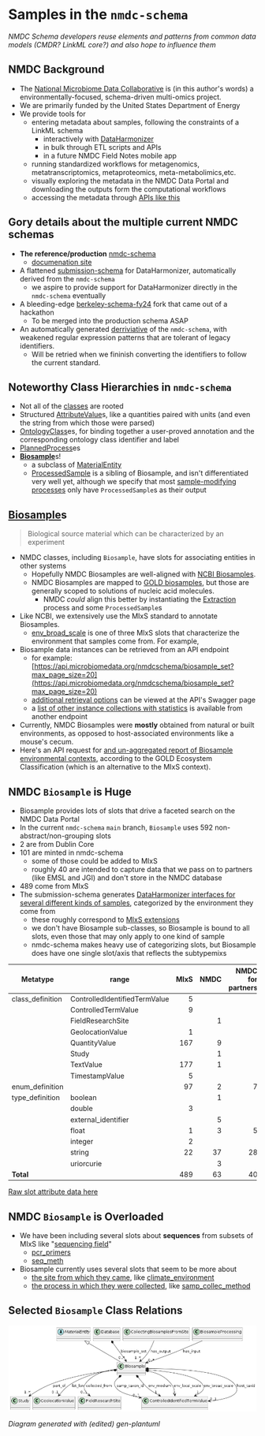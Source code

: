# Samples in the `nmdc-schema`

*NMDC Schema developers reuse elements and patterns from common data models (CMDR? LinkML core?) and also hope to influence them*

## NMDC Background
- The [National Microbiome Data Collaborative](https://microbiomedata.org/) is (in this author's words) a environmentally-focused, schema-driven multi-omics project. 
- We are primarily funded by the United States Department of Energy 
- We provide tools for 
    - entering metadata about samples, following the constraints of a LinkML schema
        - interactively with [DataHarmonizer](https://github.com/cidgoh/DataHarmonizer)
        - in bulk through ETL scripts and APIs
        - in a future NMDC Field Notes mobile app
    - running standardized workflows for metagenomics, metatranscriptomics, metaproteomics, meta-metabolimics,etc.  
    - visually exploring the metadata in the NMDC Data Portal and downloading the outputs form the computational workflows
    - accessing the metadata through [APIs like this](https://api.microbiomedata.org/docs)

## Gory details about the multiple current NMDC schemas

- **The reference/production** [nmdc-schema](https://github.com/microbiomedata/nmdc-schema)
    - [documenation site](https://microbiomedata.github.io/nmdc-schema/)
- A flattened [submission-schema](https://github.com/microbiomedata/submission-schema) for DataHarmonizer, automatically derived from the `nmdc-schema`
    - we aspire to provide support for DataHarmonizer directly in the `nmdc-schema` eventually
- A bleeding-edge [berkeley-schema-fy24](https://github.com/microbiomedata/berkeley-schema-fy24) fork that came out of a hackathon
    - To be merged into the production schema ASAP
- An automatically generated [derriviative](https://github.com/microbiomedata/nmdc-schema/blob/main/nmdc_schema/nmdc_schema_accepting_legacy_ids.yaml) of the `nmdc-schema`, with weakened regular expression patterns that are tolerant of legacy identifiers.
    - Will be retried when we fininish converting the identifiers to follow the current standard.

## Noteworthy Class Hierarchies in `nmdc-schema`
- Not all of the [classes](https://microbiomedata.github.io/nmdc-schema/#classes) are rooted
- Structured [AttributeValue](https://microbiomedata.github.io/berkeley-schema-fy24/AttributeValue/)s, like a quantities paired with units (and even the string from which those were parsed)
- [OntologyClass](https://microbiomedata.github.io/berkeley-schema-fy24/OntologyClass/)es, for binding together a user-proved annotation and the corresponding ontology class identifier and label
- [PlannedProcess](https://microbiomedata.github.io/berkeley-schema-fy24/PlannedProcess/)es
- [**Biosample**](https://microbiomedata.github.io/berkeley-schema-fy24/Biosample/)s!
    - a subclass of [MaterialEntity](https://microbiomedata.github.io/berkeley-schema-fy24/MaterialEntity/)
    - [ProcessedSample](https://microbiomedata.github.io/berkeley-schema-fy24/ProcessedSample/) is a sibling of Biosample, and isn't differentiated very well yet, although we specify that most [sample-modifying processes](https://microbiomedata.github.io/berkeley-schema-fy24/MaterialProcessing/) only have `ProcessedSample`s as their output

## [Biosample](https://microbiomedata.github.io/berkeley-schema-fy24/Biosample/)s

> Biological source material which can be characterized by an experiment

- NMDC classes, including `Biosample`, have slots for associating entities in other systems
    - Hopefully NMDC Biosamples are well-aligned with [NCBI Biosamples](https://www.ncbi.nlm.nih.gov/biosample/). 
    - NMDC Biosamples are mapped to [GOLD biosamples](https://gold.jgi.doe.gov/biosamples), but those are generally scoped to solutions of nucleic acid molecules.
        - NMDC *could* align this better by instantiating the [Extraction](https://microbiomedata.github.io/nmdc-schema/Extraction/) process and some `ProcessedSample`s
- Like NCBI, we extensively use the MIxS standard to annotate Biosamples. 
    - [env_broad_scale](https://genomicsstandardsconsortium.github.io/mixs/0000012/) is one of three MIxS slots that characterize the environment that samples come from. For example, 
- Biosample data instances can be retrieved from an API endpoint
    - for example: [https://api.microbiomedata.org/nmdcschema/biosample_set?max_page_size=20](https://api.microbiomedata.org/nmdcschema/biosample_set?max_page_size=20)
    - [additional retrieval options](https://api.microbiomedata.org/docs#/metadata/list_from_collection_nmdcschema__collection_name__get) can be viewed at the API's Swagger page
    - a [list of other instance collections with statistics](https://api.microbiomedata.org/nmdcschema/collection_stats) is available from another endpoint
- Currently, NMDC Biosamples were **mostly** obtained from natural or built environments, as opposed to host-associated environments like a mouse's cecum.
- Here's an API request for [and un-aggregated report of Biosample environmental contexts](https://api.microbiomedata.org/nmdcschema/biosample_set?max_page_size=20&projection=ecosystem%2Cecosystem_category%2Cecosystem_type%2Cecosystem_subtype%2Cspecific_ecosystem), according to the GOLD Ecosystem Classification (which is an alternative to the MIxS context).



## NMDC `Biosample` is Huge

- Biosample provides lots of slots that drive a faceted search on the NMDC Data Portal
- In the current `nmdc-schema` `main` branch, `Biosample` uses 592 non-abstract/non-grouping slots
- 2 are from Dublin Core
- 101 are minted in nmdc-schema
    - some of those could be added to MIxS
    - roughly 40 are intended to capture data that we pass on to partners (like EMSL and JGI) and don't store in the NMDC database
- 489 come from MIxS
- The submission-schema generates [DataHarmonizer interfaces for several different kinds of samples](https://microbiomedata.github.io/submission-schema/DhInterface/), categorized by the environment they come from
    - these roughly correspond to [MIxS extensions](https://genomicsstandardsconsortium.github.io/mixs/#extensions)
    - we don't have Biosample sub-classes, so Biosample is bound to all slots, even those that may only apply to one kind of sample
    - nmdc-schema makes heavy use of categorizing slots, but Biosample does have one single slot/axis that reflects the subtypemixs

| Metatype | range                    | MIxS | NMDC | NMDC for partners | *Total* |
|---------------------|-------------------------------|-----:|-----:|------------------:|-------------:|
| class_definition    | ControlledIdentifiedTermValue | 5    |      |                   | 5            |
|                     | ControlledTermValue           | 9    |      |                   | 9            |
|                     | FieldResearchSite             |      | 1    |                   | 1            |
|                     | GeolocationValue              | 1    |      |                   | 1            |
|                     | QuantityValue                 | 167  | 9    |                   | 176          |
|                     | Study                         |      | 1    |                   | 1            |
|                     | TextValue                     | 177  | 1    |                   | 178          |
|                     | TimestampValue                | 5    |      |                   | 5            |
| enum_definition     | | 97   | 2    | 7                 | 106          |
| type_definition     | boolean                       |      | 1    |                   | 1            |
|                     | double                        | 3    |      |                   | 3            |
|                     | external_identifier           |      | 5    |                   | 5            |
|                     | float                         | 1    | 3    | 5                 | 9            |
|                     | integer                       | 2    |      |                   | 2            |
|                     | string                        | 22   | 37   | 28                | 87           |
|                     | uriorcurie                    |      | 3    |                   | 3            |
| **Total**        |                               | 489  | 63   | 40                | 592          |


[Raw slot attribute data here](https://github.com/microbiomedata/nmdc-schema/blob/1763-create-markdown-file-about-nmdc-schema-esp-samples-for-2024-02-08-monarchc-path-cmdr-meeting/src/scripts/biosample_slot_sources.tsv)

## NMDC `Biosample` is Overloaded
- We have been including several slots about **sequences** from subsets of MIxS like "[sequencing field](https://genomicsstandardsconsortium.github.io/mixs/SequencingField/)"
    - [pcr_primers](https://microbiomedata.github.io/nmdc-schema/pcr_primers/)
    - [seq_meth](https://microbiomedata.github.io/nmdc-schema/seq_meth/)
- Biosample currently uses several slots that seem to be more about 
    - [the site from which they came](https://microbiomedata.github.io/nmdc-schema/FieldResearchSite/), like [climate_environment](https://microbiomedata.github.io/nmdc-schema/climate_environment/)
    - [the process in which they were collected](https://microbiomedata.github.io/nmdc-schema/CollectingBiosamplesFromSite/), like [samp_collec_method](https://microbiomedata.github.io/nmdc-schema/samp_collec_method/)



## Selected `Biosample` Class Relations


![Biosample Class and Datatype Relations](monarch-cpath-presentation-2024-02-08-1.png)

*Diagram generated with (edited) gen-plantuml*

